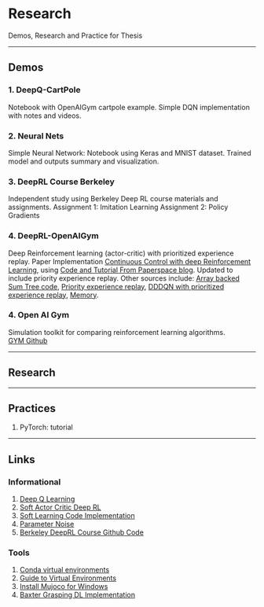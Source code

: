 # Research
Demos, Research and Practice for Thesis 
___

## Demos

### 1. DeepQ-CartPole
Notebook with OpenAIGym cartpole example.  Simple DQN implementation with notes and videos.

### 2. Neural Nets
Simple Neural Network: Notebook using Keras and MNIST dataset.  Trained model and outputs summary and visualization. 

### 3. DeepRL Course Berkeley
Independent study using Berkeley Deep RL course materials and assignments.
Assignment 1: Imitation Learning
Assignment 2: Policy Gradients

### 4. DeepRL-OpenAIGym
Deep Reinforcement learning (actor-critic) with prioritized experience replay.
Paper Implementation [Continuous Control with deep Reinforcement Learning](https://arxiv.org/pdf/1509.02971.pdf), using 
[Code and Tutorial From Paperspace blog](https://blog.paperspace.com/physics-control-tasks-with-deep-reinforcement-learning/).  Updated to include priority experience replay.  Other sources include: [Array backed Sum Tree code](https://github.com/jaromiru/AI-blog/blob/master/SumTree.py), [Priority experience replay]( https://github.com/MorvanZhou/Reinforcement-learning-with-tensorflow/blob/master/contents/5.2_Prioritized_Replay_DQN/RL_brain.py), [DDDQN with prioritized experience replay](https://github.com/simoninithomas/Deep_reinforcement_learning_Course/blob/master/Dueling%20Double%20DQN%20with%20PER%20and%20fixed-q%20targets/Dueling%20Deep%20Q%20Learning%20with%20Doom%20(%2B%20double%20DQNs%20and%20Prioritized%20Experience%20Replay).ipynb), [Memory](https://github.com/jaara/AI-blog/blob/master/Seaquest-DDQN-PER.py).
### 4. Open AI Gym
Simulation toolkit for comparing reinforcement learning algorithms.  
[GYM Github](https://github.com/openai/gym)
___ 
## Research


___
## Practices
1. PyTorch: tutorial 
___
## Links
### Informational
1. [Deep Q Learning](https://rubikscode.net/2019/07/22/deep-convolutional-q-learning-with-python-and-tensorflow-2-0/amp/)
2. [Soft Actor Critic Deep RL](https://bair.berkeley.edu/blog/2018/12/14/sac/)
3. [Soft Learning Code Implementation](https://github.com/rail-berkeley/softlearning/tree/master/softlearning)
4. [Parameter Noise](https://openai.com/blog/better-exploration-with-parameter-noise/)
5. [Berkeley DeepRL Course Github Code](https://github.com/berkeleydeeprlcourse)

### Tools
1. [Conda virtual environments](https://uoa-eresearch.github.io/eresearch-cookbook/recipe/2014/11/20/conda/)
2. [Guide to Virtual Environments](https://docs.python-guide.org/dev/virtualenvs/)
3. [Install Mujoco for Windows](https://github.com/openai/mujoco-py/blob/9ea9bb000d6b8551b99f9aa440862e0c7f7b4191/README.md#requirements)
4. [Baxter Grasping DL Implementation](http://pr.cs.cornell.edu/deepgrasping/)

